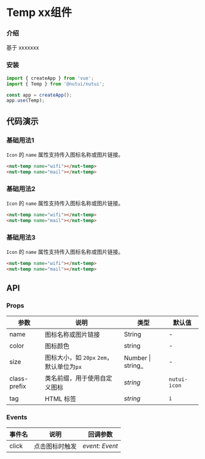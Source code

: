 # Temp xx组件

### 介绍

基于 xxxxxxx

### 安装

``` javascript
import { createApp } from 'vue';
import { Temp } from '@nutui/nutui';

const app = createApp();
app.use(Temp);

```

## 代码演示

### 基础用法1

`Icon` 的 `name` 属性支持传入图标名称或图片链接。

```html
<nut-temp name="wifi"></nut-temp>
<nut-temp name="mail"></nut-temp>
```

### 基础用法2

`Icon` 的 `name` 属性支持传入图标名称或图片链接。

```html
<nut-temp name="wifi"></nut-temp>
<nut-temp name="mail"></nut-temp>
```

### 基础用法3

`Icon` 的 `name` 属性支持传入图标名称或图片链接。

```html
<nut-temp name="wifi"></nut-temp>
<nut-temp name="mail"></nut-temp>
```


## API

### Props

| 参数 | 说明 | 类型 | 默认值 |
| --- | --- | --- | --- |
| name | 图标名称或图片链接 | String | - |
| color | 图标颜色 | string | - |
| size | 图标大小，如 `20px` `2em`，默认单位为`px` | Number \| string_ | - |
| class-prefix | 类名前缀，用于使用自定义图标 | _string_ | `nutui-icon` |
| tag | HTML 标签 | _string_ | `i` |

### Events

| 事件名 | 说明           | 回调参数       |
| ------ | -------------- | -------------- |
| click  | 点击图标时触发 | _event: Event_ |


